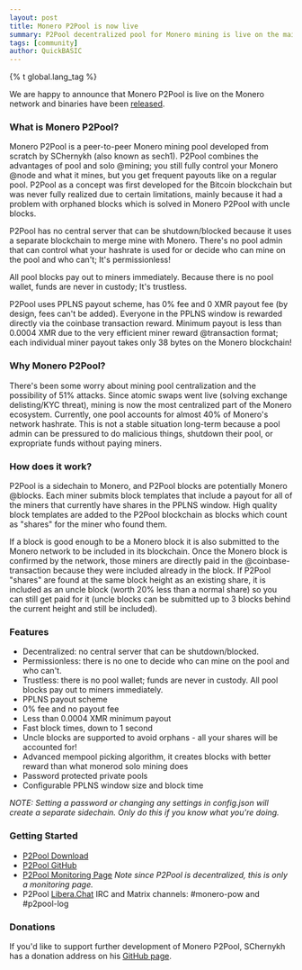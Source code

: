 ```yaml
---
layout: post
title: Monero P2Pool is now live
summary: P2Pool decentralized pool for Monero mining is live on the mainnet
tags: [community]
author: QuickBASIC
---
```


{% t global.lang_tag %}

We are happy to announce that Monero P2Pool is live on the Monero network and binaries have been [released](https://github.com/SChernykh/p2pool/releases).

### What is Monero P2Pool?

Monero P2Pool is a peer-to-peer Monero mining pool developed from scratch by SChernykh (also known as sech1). P2Pool combines the advantages of pool and solo @mining; you still fully control your Monero @node and what it mines, but you get frequent payouts like on a regular pool.
P2Pool as a concept was first developed for the Bitcoin blockchain but was never fully realized due to certain limitations, mainly because it had a problem with orphaned blocks which is solved in Monero P2Pool with uncle blocks.

P2Pool has no central server that can be shutdown/blocked because it uses a separate blockchain to merge mine with Monero. There's no pool admin that can control what your hashrate is used for or decide who can mine on the pool and who can't; It's permissionless!

All pool blocks pay out to miners immediately. Because there is no pool wallet, funds are never in custody; It's trustless.

P2Pool uses PPLNS payout scheme, has 0% fee and 0 XMR payout fee (by design, fees can't be added). Everyone in the PPLNS window is rewarded directly via the coinbase transaction reward. Minimum payout is less than 0.0004 XMR due to the very efficient miner reward @transaction format; each individual miner payout takes only 38 bytes on the Monero blockchain!

### Why Monero P2Pool?

There's been some worry about mining pool centralization and the possibility of 51% attacks. Since atomic swaps went live (solving exchange delisting/KYC threat), mining is now the most centralized part of the Monero ecosystem.
Currently, one pool accounts for almost 40% of Monero's network hashrate. This is not a stable situation long-term because a pool admin can be pressured to do malicious things, shutdown their pool, or expropriate funds without paying miners.

### How does it work?

P2Pool is a sidechain to Monero, and P2Pool blocks are potentially Monero @blocks. Each miner submits block templates that include a payout for all of the miners that currently have shares in the PPLNS window.
High quality block templates are added to the P2Pool blockchain as blocks which count as "shares" for the miner who found them.

If a block is good enough to be a Monero block it is also submitted to the Monero network to be included in its blockchain. Once the Monero block is confirmed by the network, those miners are directly paid in the @coinbase-transaction because they were included already in the block.
If P2Pool "shares" are found at the same block height as an existing share, it is included as an uncle block (worth 20% less than a normal share) so you can still get paid for it (uncle blocks can be submitted up to 3 blocks behind the current height and still be included).

### Features

- Decentralized: no central server that can be shutdown/blocked.
- Permissionless: there is no one to decide who can mine on the pool and who can't.
- Trustless: there is no pool wallet; funds are never in custody. All pool blocks pay out to miners immediately.
- PPLNS payout scheme
- 0% fee and no payout fee
- Less than 0.0004 XMR minimum payout
- Fast block times, down to 1 second
- Uncle blocks are supported to avoid orphans - all your shares will be accounted for!
- Advanced mempool picking algorithm, it creates blocks with better reward than what monerod solo mining does
- Password protected private pools
- Configurable PPLNS window size and block time

*NOTE: Setting a password or changing any settings in config.json will create a separate sidechain. Only do this if you know what you're doing.*

### Getting Started

- [P2Pool Download](https://github.com/SChernykh/p2pool/releases)
- [P2Pool GitHub](https://github.com/SChernykh/p2pool)
- [P2Pool Monitoring Page](https://p2pool.io/) *Note since P2Pool is decentralized, this is only a monitoring page.*
- P2Pool [Libera.Chat](https://libera.chat/) IRC and Matrix channels: #monero-pow and #p2pool-log

### Donations

If you'd like to support further development of Monero P2Pool, SChernykh has a donation address on his [GitHub page](https://github.com/SChernykh/p2pool#donations).
